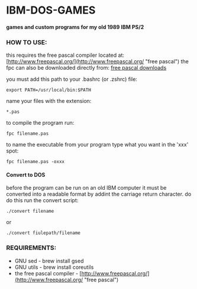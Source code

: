 # IBM-DOS-GAMES
#### games and custom programs for my old 1989 IBM PS/2

### HOW TO USE:
this requires the free pascal compiler located at:
[http://www.freepascal.org/](http://www.freepascal.org/ "free pascal")
the fpc can also be downloaded directly from: [free pascal downloads](http://www.freepascal.org/download.var "downloads")

you must add this path to your .bashrc (or .zshrc) file:

<code>export PATH=/usr/local/bin:$PATH</code>

name your files with the extension:

<code>*.pas</code>

to compile the program run:

<code>fpc filename.pas</code>

to name the executable from your program type what you want in the 'xxx' spot:

<code>fpc filename.pas -oxxx</code>

#### Convert to DOS
before the program can be run on an old IBM computer it must be converted into
a readable format by addint the carriage return character. do do this run the
convert script:

<code>./convert filename</code>

or

<code>./convert fiulepath/filename</code>


### REQUIREMENTS:
* GNU sed - brew install gsed
* GNU utils - brew install coreutils
* the free pascal compiler - [http://www.freepascal.org/](http://www.freepascal.org/ "free pascal")
